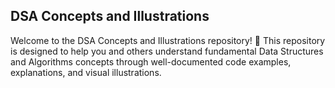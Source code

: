 ## DSA Concepts and Illustrations

Welcome to the DSA Concepts and Illustrations repository! 🚀
This repository is designed to help you and others understand fundamental Data Structures and Algorithms concepts through well-documented code examples, explanations, and visual illustrations.
